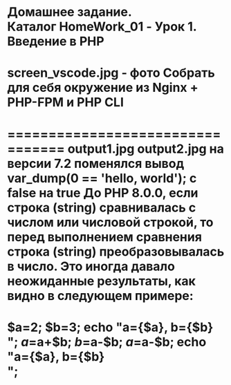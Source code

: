 Домашнее задание.    
Каталог HomeWork_01         -    Урок 1. Введение в PHP
=================================
screen_vscode.jpg - фото Собрать для себя окружение из Nginx + PHP-FPM и PHP CLI
=================================
<?php
$a = 5;                                 //объявляю переменную a int
$b = '05';                              //объявляю переменную b text
var_dump($a == $b);                     //сравнивание переменных, переменная в автомат. преобразована. результат тру.
var_dump((int)'012345');                //явное преобразование из текста в инт .  результат 12345
var_dump((float)123.0 === (int)123.0);  //строгое сравнение, число с плавающей точкой и целочисленное. результат ложь
var_dump(0 == 'hello, world');          //сравнение нуля и текстовой строки. строка не пустая (т.е. не NULL) результат ложь
?>
=================================
output1.jpg
output2.jpg
на версии 7.2 поменялся вывод var_dump(0 == 'hello, world'); с false на true
До PHP 8.0.0, если строка (string) сравнивалась с числом или числовой строкой, то перед выполнением сравнения строка (string) преобразовывалась в число. Это иногда давало неожиданные результаты, как видно в следующем примере:
=================================
$a=2;
$b=3;
echo "a={$a}, b={$b}<br/>";
$a=$a+$b;
$b=$a-$b;
$a=$a-$b;
echo "a={$a}, b={$b}<br/>";
=================================
